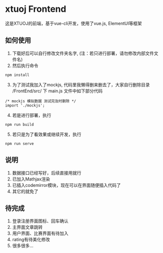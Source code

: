 # xtuoj Frontend
这是XTUOJ的前端，基于vue-cli开发，使用了vue.js, ElementUI等框架

## 如何使用
1. 下载好后可以自行修改文件夹名字, (注：若只进行部署，请勿修改内部文件文件名)
2. 然后执行命令

``` 
npm install
```

3. 为了测试我加入了mockjs, 代码里我懒得删来删去了，大家自行删除目录 /FrontEnd/src/ 下 main.js 文件中如下部分代码

```
/* mockjs 模拟数据 测试完及时删除 */
import './mockjs';
```

4. 若是进行部署，执行

```
npm run build
```

5. 若只是为了看效果或继续开发，执行

```
npm run serve
```


## 说明
1. 数据接口已经写好，后续直接用就行
2. 已加入Mathjax渲染
3. 已插入codemirror模块，现在可以在界面随便插入代码了
4. 其它的就免了

## 待完成
1. 登录注册界面图标、回车确认
2. 主界面文章跳转
3. 用户界面、比赛界面有待加入
4. rating有待美化修改
5. 很多很多...
